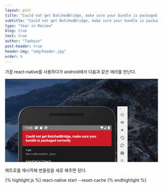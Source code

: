 ```yaml
---
layout: post
title: "Could not get BatchedBridge, make sure your bundle is packaged correctly"
subtitle: "Could not get BatchedBridge, make sure your bundle is packaged correctly"
type: "Year in Review"
blog: true
text: true
author: "Taehyun"
post-header: true
header-img: "img/header.jpg"
order: 9
---
```


가끔 react-native를 사용하다가 android에서 다음과 같은 에러를 만난다.

![](img/2020-10-23-10-49-28.png)

메트로를 재시작해 번들링을 새로 해주면 된다.

{% highlight js %}
react-native start --reset-cache
{% endhighlight %}